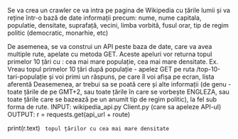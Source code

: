 Se va crea un crawler ce va intra pe pagina de Wikipedia cu țările lumii și va reține într-o
bază de date informații precum: nume, nume capitala, populatie, densitate, suprafață,
vecini, limba vorbită, fusul orar, tip de regim politic (democratic, monarhie, etc)


De asemenea, se va construi un API peste baza de date, care va avea multiple rute,
apelate cu metoda GET. Aceste apeluri vor returna topul primelor 10 țări cu : cea mai
mare populație, cea mai mare densitate.
Ex. Vreau topul primelor 10 țări după populație - apelez GET pe ruta
/top-10-tari-populație și voi primi un răspuns, pe care îl voi afișa pe ecran, lista aferentă
Deasemenea, ar trebui sa se poată cere și alte informații (de genu - toate țările de pe
GMT+2, sau toate țările în care se vorbește ENGLEZA, sau toate țările care se bazează
pe un anumit tip de regim politic), la fel sub forma de rute.
INPUT: wikipedia_api.py
Client.py (care sa apeleze API-ul)
OUTPUT: r = requests.get(api_url + route)

print(r.text)
``` topul țărilor cu cea mai mare densitate```